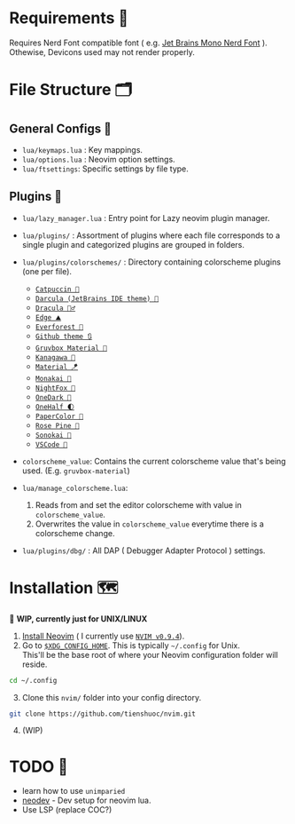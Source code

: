 # Requirements 🔨
Requires Nerd Font compatible font ( e.g. [Jet Brains Mono Nerd Font](https://www.nerdfonts.com/font-downloads) ). Othewise, Devicons used may not render properly.

# File Structure 🗂️
## General Configs 🔧
* `lua/keymaps.lua` : Key mappings.
* `lua/options.lua` : Neovim option settings.
* `lua/ftsettings`: Specific settings by file type.
## Plugins 🔌
* `lua/lazy_manager.lua` : Entry point for Lazy neovim plugin manager.
* `lua/plugins/` : Assortment of plugins where each file corresponds to a single plugin and categorized plugins are grouped in folders.
* `lua/plugins/colorschemes/` : Directory containing colorscheme plugins (one per file).
  * [`Catpuccin 🍨`](https://github.com/catppuccin/nvim)
  * [`Darcula (JetBrains IDE theme) 🧶`](https://github.com/doums/darcula)
  * [`Dracula 🧛‍♂️`](https://github.com/Mofiqul/dracula.nvim)
  * [`Edge ⛰️`](https://github.com/sainnhe/edge)
  * [`Everforest 🌳`](https://github.com/neanias/everforest-nvim)
  * [`Github theme 🔃`](https://github.com/projekt0n/github-nvim-theme)
  * [`Gruvbox Material 🍂`](https://github.com/sainnhe/gruvbox-material)
  * [`Kanagawa 🌊`](https://github.com/rebelot/kanagawa.nvim)
  * [`Material 🪁`](https://github.com/marko-cerovac/material.nvim)
  * [`Monakai 🌸`](https://github.com/tanvirtin/monokai.nvim)
  * [`NightFox 🦊`](https://github.com/EdenEast/nightfox.nvim)
  * [`OneDark 🎨`](https://github.com/navarasu/onedark.nvim)
  * [`OneHalf 🌓`](https://github.com/sonph/onehalf)
  * [`PaperColor 📜`](https://github.com/NLKNguyen/papercolor-theme)
  * [`Rose Pine 🌹`](https://github.com/rose-pine/neovim)
  * [`Sonokai 🌺`](https://github.com/sainnhe/sonokai)
  * [`VSCode 🧢`](https://github.com/Mofiqul/vscode.nvim)

* `colorscheme_value`: Contains the current colorscheme value that's being used.
(E.g. `gruvbox-material`)
* `lua/manage_colorscheme.lua`:
    1. Reads from and set the editor colorscheme with value in `colorscheme_value`.
    2. Overwrites the value in `colorscheme_value` everytime there is a colorscheme change.
* `lua/plugins/dbg/` : All DAP ( Debugger Adapter Protocol ) settings.

# Installation 🗺️
📌 **WIP, currently just for UNIX/LINUX**
1. [Install Neovim](https://github.com/neovim/neovim/blob/master/INSTALL.md) ( I currently use [`NVIM v0.9.4`](https://github.com/neovim/neovim/releases/tag/v0.9.4)).
2. Go to [`$XDG_CONFIG_HOME`](https://neovim.io/doc/user/starting.html#%24XDG_CONFIG_HOME). This is typically `~/.config` for Unix. <br>
This'll be the base root of where your Neovim configuration folder will reside.
```bash
cd ~/.config
```
3. Clone this `nvim/` folder into your config directory.
```bash
git clone https://github.com/tienshuoc/nvim.git
```
4. (WIP)


# TODO 👀
* learn how to use `unimparied`
* [neodev](https://github.com/folke/neodev.nvim) - Dev setup for neovim lua.
* Use LSP (replace COC?)
